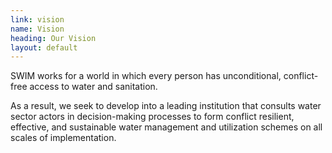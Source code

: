 ```yaml
---
link: vision
name: Vision
heading: Our Vision
layout: default
---
```


SWIM works for a world in which every person has unconditional, conflict-free access to water and sanitation.

As a result, we seek to develop into a leading institution that consults water sector actors in decision-making processes to form conflict resilient, effective, and sustainable water management and utilization schemes on all scales of implementation.
